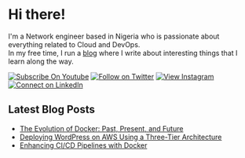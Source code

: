 # Hi there!

I'm a Network engineer based in Nigeria who is passionate about everything related to Cloud and DevOps. <br>
In my free time, I run a [blog](https://seunayolu.hashnode.dev/) where I write about interesting things that I learn along the way. <br>

[![Subscribe On Youtube](https://img.shields.io/badge/Subscribe-red?style=for-the-badge&logo=youtube&logoColor=white)](https://www.youtube.com/@alausaseun)
[![Follow on Twitter](https://img.shields.io/badge/Follow-%231DA1F2?style=for-the-badge&logo=twitter&logoColor=white)](https://twitter.com/seunayolu)
[![View Instagram](https://img.shields.io/badge/view-%23E4405F.svg?&style=for-the-badge&logo=instagram&logoColor=white)](https://www.instagram.com/alausaseun/)
[![Connect on LinkedIn](https://img.shields.io/badge/connect-%230077B5.svg?&style=for-the-badge&logo=linkedin)](https://www.linkedin.com/in/alausaseun/)
<br />

## Latest Blog Posts
* [The Evolution of Docker: Past, Present, and Future](https://seunayolu.hashnode.dev/the-evolution-of-docker-past-present-and-future)
* [Deploying WordPress on AWS Using a Three-Tier Architecture](https://seunayolu.hashnode.dev/deploying-wordpress-on-aws-using-a-three-tier-architecture)
* [Enhancing CI/CD Pipelines with Docker](https://seunayolu.hashnode.dev/enhancing-cicd-pipelines-with-docker-key-benefits-and-insights)
